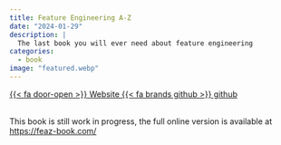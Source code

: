 ```yaml
---
title: Feature Engineering A-Z
date: "2024-01-29"
description: |
  The last book you will ever need about feature engineering
categories:
  - book
image: "featured.webp"
---
```


<div class="project-buttons">
<a href="https://feaz-book.com/">
  {{< fa door-open >}} Website
</a>
<a href="https://github.com/EmilHvitfeldt/feature-engineering-az">
  {{< fa brands github >}} github
</a>
</div>
<br>

This book is still work in progress, the full online version is available at <https://feaz-book.com/>
